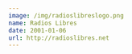 ```yaml
---
image: /img/radioslibreslogo.png
name: Radios Libres
date: 2001-01-06
url: http://radioslibres.net
---
```

